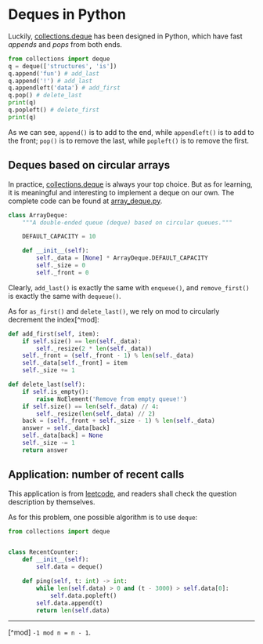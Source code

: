 # Deques in Python
Luckily, [collections.deque](https://docs.python.org/3/library/collections.html#collections.deque) has been designed in Python, which have fast *appends* and *pops* from both ends.

```python
from collections import deque
q = deque(['structures', 'is'])
q.append('fun') # add_last
q.append('!') # add_last
q.appendleft('data') # add_first
q.pop() # delete_last
print(q)
q.popleft() # delete_first
print(q)
```

As we can see, `append()` is to add to the end, while `appendleft()` is to add to the front; `pop()` is to remove the last, while `popleft()` is to remove the first.

## Deques based on circular arrays
In practice, [collections.deque](https://docs.python.org/3/library/collections.html#collections.deque) is always your top choice. But as for learning, it is meaningful and interesting to implement a deque on our own. The complete code can be found at [array_deque.py](https://github.com/ChenZhongPu/data-structure-swufe/tree/master/code/python/stack-queue/array_deque.py).

```python
class ArrayDeque:
    """A double-ended queue (deque) based on circular queues."""

    DEFAULT_CAPACITY = 10

    def __init__(self):
        self._data = [None] * ArrayDeque.DEFAULT_CAPACITY
        self._size = 0
        self._front = 0
```

Clearly, `add_last()` is exactly the same with `enqueue()`, and `remove_first()` is exactly the same with `dequeue()`.

As for `as_first()` and `delete_last()`, we rely on mod to circularly decrement the index[^mod]:

```python
def add_first(self, item):
    if self.size() == len(self._data):
        self._resize(2 * len(self._data))
    self._front = (self._front - 1) % len(self._data)
    self._data[self._front] = item
    self._size += 1
```

```python
def delete_last(self):
    if self.is_empty():
        raise NoElement('Remove from empty queue!')
    if self.size() == len(self._data) // 4:
        self._resize(len(self._data) // 2)
    back = (self._front + self._size - 1) % len(self._data)
    answer = self._data[back]
    self._data[back] = None
    self._size -= 1
    return answer
```

## Application: number of recent calls
This application is from [leetcode](https://leetcode.com/problems/number-of-recent-calls/), and readers shall check the question description by themselves.

As for this problem, one possible algorithm is to use `deque`:

```python
from collections import deque


class RecentCounter:
    def __init__(self):
        self.data = deque()

    def ping(self, t: int) -> int:
        while len(self.data) > 0 and (t - 3000) > self.data[0]:
            self.data.popleft()
        self.data.append(t)
        return len(self.data)
```



---
[^mod] `-1 mod n = n - 1`.